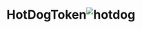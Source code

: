 # HotDogToken![hotdog](https://user-images.githubusercontent.com/121312707/229461167-2fe7d739-daaf-4d09-a156-de2335e2a602.png)
